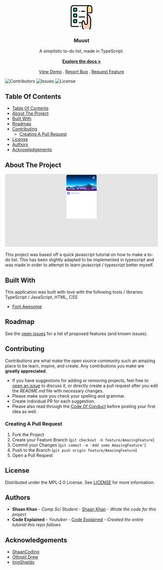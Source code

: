 <br/>
<p align="center">
  <a href="https://github.com/ShaanCoding/Muust">
    <img src="images/logo.png" alt="Logo" width="80" height="80">
  </a>

  <h3 align="center">Muust</h3>

  <p align="center">
    A simplistic to-do list, made in TypeScript.
    <br/>
    <br/>
    <a href="https://github.com/ShaanCoding/Muust"><strong>Explore the docs »</strong></a>
    <br/>
    <br/>
    <a href="https://muust.shaankhan.dev/">View Demo</a>
    .
    <a href="https://github.com/ShaanCoding/Muust/issues">Report Bug</a>
    .
    <a href="https://github.com/ShaanCoding/Muust/issues">Request Feature</a>
  </p>
</p>

![Contributors](https://img.shields.io/github/contributors/ShaanCoding/Muust?color=dark-green) ![Issues](https://img.shields.io/github/issues/ShaanCoding/Muust) ![License](https://img.shields.io/github/license/ShaanCoding/Muust) 

## Table Of Contents

- [Table Of Contents](#table-of-contents)
- [About The Project](#about-the-project)
- [Built With](#built-with)
- [Roadmap](#roadmap)
- [Contributing](#contributing)
  - [Creating A Pull Request](#creating-a-pull-request)
- [License](#license)
- [Authors](#authors)
- [Acknowledgements](#acknowledgements)

## About The Project

![Screen Shot](images/screenshot.png)

This project was based off a quick javascript tutorial on how to make a to-do list. This has been slightly adapted to be implemented in typescript and was made in order to attempt to learn javascript / typescript better myself.

## Built With

This application was built with love with the following tools / libraries:
TypeScript / JavaScript, HTML, CSS

* [Font Awesome](https://fontawesome.com/)

## Roadmap

See the [open issues](https://github.com/ShaanCoding/Muust/issues) for a list of proposed features (and known issues).

## Contributing

Contributions are what make the open source community such an amazing place to be learn, inspire, and create. Any contributions you make are **greatly appreciated**.
* If you have suggestions for adding or removing projects, feel free to [open an issue](https://github.com/ShaanCoding/Muust/issues/new) to discuss it, or directly create a pull request after you edit the *README.md* file with necessary changes.
* Please make sure you check your spelling and grammar.
* Create individual PR for each suggestion.
* Please also read through the [Code Of Conduct](https://github.com/ShaanCoding/Muust/blob/main/CODE_OF_CONDUCT.md) before posting your first idea as well.

### Creating A Pull Request

1. Fork the Project
2. Create your Feature Branch (`git checkout -b feature/AmazingFeature`)
3. Commit your Changes (`git commit -m 'Add some AmazingFeature'`)
4. Push to the Branch (`git push origin feature/AmazingFeature`)
5. Open a Pull Request

## License

Distributed under the MPL-2.0 License. See [LICENSE](https://github.com/ShaanCoding/Muust/blob/main/LICENSE.md) for more information.

## Authors

* **Shaan Khan** - *Comp Sci Student* - [Shaan Khan](https://github.com/ShaanCoding/) - *Wrote the code for this project*
* **Code Explained** - *Youtuber* - [Code Explained](https://www.youtube.com/watch?v=b8sUhU_eq3g) - *Created the entire tutorial this repo follows*

## Acknowledgements

* [ShaanCoding](https://github.com/ShaanCoding/)
* [Othneil Drew](https://github.com/othneildrew/Best-README-Template)
* [ImgShields](https://shields.io/)
